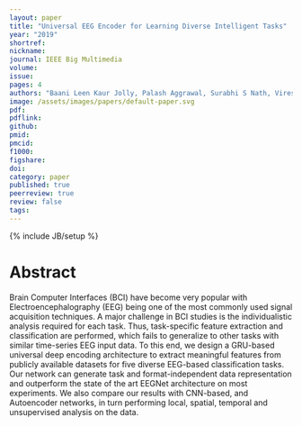 ```yaml
---
layout: paper
title: "Universal EEG Encoder for Learning Diverse Intelligent Tasks"
year: "2019"
shortref: 
nickname: 
journal: IEEE Big Multimedia
volume: 
issue: 
pages: 4
authors: "Baani Leen Kaur Jolly, Palash Aggrawal, Surabhi S Nath, Viresh Gupta, Manraj Singh Grover, Rajiv Ratn Shah"
image: /assets/images/papers/default-paper.svg 
pdf: 
pdflink: 
github:
pmid: 
pmcid: 
f1000: 
figshare: 
doi: 
category: paper
published: true
peerreview: true
review: false
tags: 
---
```

{% include JB/setup %}

# Abstract 

Brain Computer Interfaces (BCI) have become very popular with Electroencephalography (EEG) being one of the most commonly used signal acquisition techniques. A major challenge in BCI studies is the individualistic analysis required for each task. Thus, task-specific feature extraction and classification are performed, which fails to generalize to other tasks with similar time-series EEG input data. To this end, we design a GRU-based universal deep encoding architecture to extract meaningful features from publicly available datasets for five diverse EEG-based classification tasks. Our network can generate task and format-independent data representation and outperform the state of the art EEGNet architecture on most experiments. We also compare our results with CNN-based, and Autoencoder networks, in turn performing local, spatial, temporal and unsupervised analysis on the data.
